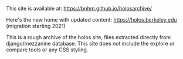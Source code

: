 This site is available at: https://bnhm.github.io/holosarchive/

Here's the new home with updated content: https://holos.berkeley.edu
(migration starting 2021)

This is a rough archive of the holos site, files extracted directly from django/mezzanine database.
This site does not include the explore or compare tools or any CSS styling.

